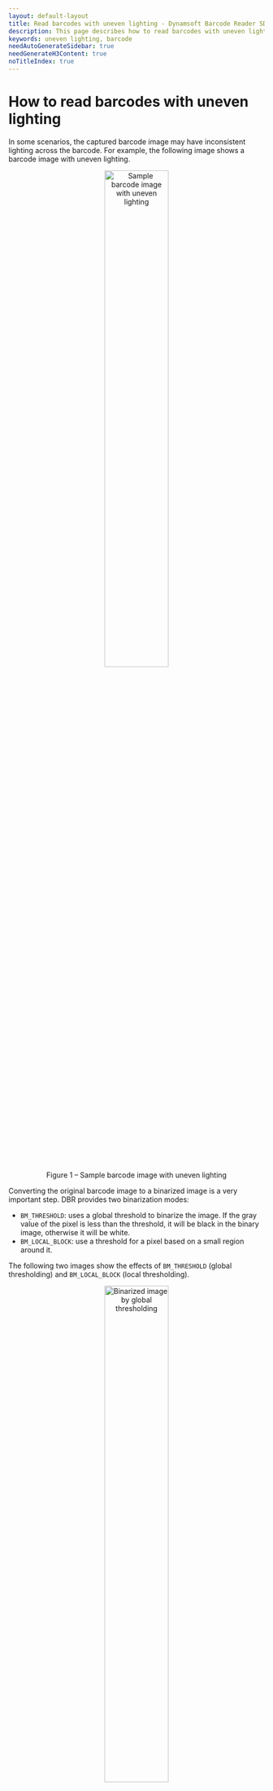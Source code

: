 ```yaml
---
layout: default-layout
title: Read barcodes with uneven lighting - Dynamsoft Barcode Reader SDK
description: This page describes how to read barcodes with uneven lighting in Dynamsoft Barcode Reader SDK.
keywords: uneven lighting, barcode
needAutoGenerateSidebar: true
needGenerateH3Content: true
noTitleIndex: true
---
```


# How to read barcodes with uneven lighting

In some scenarios, the captured barcode image may have inconsistent lighting across the barcode. For example, the following image shows a barcode image with uneven lighting.

<div align="center">
   <p><img src="assets/read-barcodes-with-uneven-lighting/uneven-illumination.png" alt="Sample barcode image with uneven lighting" width="50%" /></p>
   <p>Figure 1 – Sample barcode image with uneven lighting</p>
</div>

Converting the original barcode image to a binarized image is a very important step. DBR provides two binarization modes:
- `BM_THRESHOLD`: uses a global threshold to binarize the image. If the gray value of the pixel is less than the threshold, it will be black in the binary image, otherwise it will be white.
- `BM_LOCAL_BLOCK`: use a threshold for a pixel based on a small region around it.

The following two images show the effects of `BM_THRESHOLD` (global thresholding) and `BM_LOCAL_BLOCK` (local thresholding).

<div align="center">
   <p><img src="assets/read-barcodes-with-uneven-lighting/dm-threshold.png" alt="Binarized image by global thresholding" width="50%" /></p>
   <p>Figure 2 – Binarized image by global thresholding</p>
</div>

<div align="center">
   <p><img src="assets/read-barcodes-with-uneven-lighting/dm-local-block.png" alt="Binarized image by local thresholding" width="50%" /></p>
   <p>Figure 3 – Binarized image by local thresholding</p>
</div>

Obviously, the local thresholding result is much better. Now we will demonstrate how to configure the `BinarizationModes` to use the `BM_LOCAL_BLOCK` binarization.

<div class="sample-code-prefix template2"></div>
   >- JavaScript
   >- Android
   >- Objective-C
   >- Swift
   >- Python
   >- Java
   >- C#
   >- C++
   >- C  
   >
>
```javascript
// Obtains the current runtime settings of DBR.
let rs = await scanner.getRuntimeSettings();
// Sets the binarization mode.
rs.binarizationModes[0] = Dynamsoft.DBR.EnumBinarizationMode.BM_LOCAL_BLOCK;
// Updates the settings.
await scanner.updateRuntimeSettings(rs);
// Fine-tunes some arguments of the first mode in `binarizationModes`
scanner.setModeArgument("binarizationModes", 0, "BlockSizeX", "0");
scanner.setModeArgument("binarizationModes", 0, "BlockSizeY", "0");
scanner.setModeArgument("binarizationModes", 0, "EnableFillBinaryVacancy", "1");
scanner.setModeArgument("binarizationModes", 0, "ThresholdCompensation", "10");
await scanner.show();
```
>
```java
// Obtain current runtime settings of `reader` instance.
PublicRuntimeSettings settings = reader.getRuntimeSettings();
// Set a binarization mode
settings.binarizationModes = new int[]{ EnumBinarizationMode.BM_LOCAL_BLOCK };
// Update the settings.
reader.updateRuntimeSettings(settings);
// Fine-tune some arguments of the first mode in `binarizationModes`
reader.setModeArgument("binarizationModes", 0, "BlockSizeX", "0");
reader.setModeArgument("binarizationModes", 0, "BlockSizeY", "0");
reader.setModeArgument("binarizationModes", 0, "EnableFillBinaryVacancy", "1");
reader.setModeArgument("binarizationModes", 0, "ThresholdCompensation", "10");
```
>
```objc
NSError* err = nil;
// Obtain current runtime settings of `reader` instance.
iPublicRuntimeSettings* settings = [reader getRuntimeSettings:&err];
// Set a binarization mode
settings.binarizationModes = @[@(EnumBinarizationModeLocalBlock)];
// Update the settings.
[reader updateRuntimeSettings:settings error:&err];
// Fine-tune some arguments of the first mode in `binarizationModes`
[reader setModeArgument:@"binarizationModes" index:0 argumentName:@"BlockSizeX" argumentValue:@"0" error:nil];
[reader setModeArgument:@"binarizationModes" index:0 argumentName:@"BlockSizeY" argumentValue:@"0" error:nil];
[reader setModeArgument:@"binarizationModes" index:0 argumentName:@"EnableFillBinaryVacancy" argumentValue:@"1" error:nil];
[reader setModeArgument:@"binarizationModes" index:0 argumentName:@"ThresholdCompensation" argumentValue:@"10" error:nil];
```
>
```swift
// Obtain current runtime settings of `reader` instance.
let settings = try? reader.getRuntimeSettings()
// Set a binarization mode
settings?.binarizationModes = [EnumBinarizationMode.localBlock]
// Update the settings.
try? reader.updateRuntimeSettings(settings!)
// Fine-tune some arguments of the first mode in `binarizationModes`
try? reader.setModeArgument("binarizationModes", index: 0, argumentName: "BlockSizeX", argumentValue: "0")
try? reader.setModeArgument("binarizationModes", index: 0, argumentName: "BlockSizeY", argumentValue: "0")
try? reader.setModeArgument("binarizationModes", index: 0, argumentName: "EnableFillBinaryVacancy", argumentValue: "1")
try? reader.setModeArgument("binarizationModes", index: 0, argumentName: "ThresholdCompensation", argumentValue: "10")
```
>
```python
error = BarcodeReader.init_license("YOUR-LICENSE-KEY")
if error[0] != EnumErrorCode.DBR_OK:
    print(error[1])
dbr = BarcodeReader()
settings = dbr.get_runtime_settings()
settings.binarization_modes[0] = EnumBinarizationMode.BM_LOCAL_BLOCK
dbr.update_runtime_settings(settings)
dbr.set_mode_argument("BinarizationModes", 0, "BlockSizeX", "0")
dbr.set_mode_argument("BinarizationModes", 0, "BlockSizeY", "0")
dbr.set_mode_argument("BinarizationModes", 0, "ThresholdCompensation", "10")
text_results = dbr.decode_file("YOUR-IMAGE-FILE-PATH")
# Add further process
```
>
```java
BarcodeReader.initLicense("YOUR-LICENSE-KEY");
BarcodeReader reader = new BarcodeReader();
PublicRuntimeSettings settings = reader.getRuntimeSettings(); //Get the current RuntimeSettings
settings.binarizationModes[0] = EnumBinarizationMode.BM_LOCAL_BLOCK;
reader.updateRuntimeSettings(settings); // Update RuntimeSettings with above setting
reader.setModeArgument("BinarizationModes", 0, "BlockSizeX", "0");
reader.setModeArgument("BinarizationModes", 0, "BlockSizeY", "0");
reader.setModeArgument("BinarizationModes", 0, "ThresholdCompensation", "10");
TextResult[] result = reader.decodeFile("YOUR-IMAGE-FILE-PATH", ""); // Start decoding
// Add further process
```
>
```csharp
string errorMsg;
EnumErrorCode iRet = BarcodeReader.InitLicense("YOUR-LICENSE-KEY", out errorMsg);
if (iRet != EnumErrorCode.DBR_SUCCESS)
{
    Console.WriteLine(errorMsg);
}
BarcodeReader reader = new BarcodeReader();
PublicRuntimeSettings settings = reader.GetRuntimeSettings(); //Get the current RuntimeSettings
settings.BinarizationModes[0] = EnumBinarizationMode.BM_LOCAL_BLOCK;
reader.UpdateRuntimeSettings(settings); // Update RuntimeSettings with above setting
reader.SetModeArgument("BinarizationModes", 0, "BlockSizeX", "0", out errorMsg);
reader.SetModeArgument("BinarizationModes", 0, "BlockSizeY", "0", out errorMsg);
reader.SetModeArgument("BinarizationModes", 0, "ThresholdCompensation", "10", out errorMsg);
TextResult[] result = reader.DecodeFile("YOUR-IMAGE-FILE-PATH", ""); // Start decoding
// Add further process
```
>
```cpp
char errorBuf[512];
int iRet = -1;
iRet = dynamsoft::dbr::CBarcodeReader::InitLicense("YOUR-LICENSE-KEY", errorBuf, 512);
if (iRet != DBR_OK)
{
    cout << errorBuf << endl;
}
CBarcodeReader* reader = new CBarcodeReader();
PublicRuntimeSettings* runtimeSettings = new PublicRuntimeSettings();
reader->GetRuntimeSettings(runtimeSettings); //Get the current RuntimeSettings
runtimeSettings->binarizationModes[0] = BM_LOCAL_BLOCK;
reader->UpdateRuntimeSettings(runtimeSettings, errorBuf, 512); // Update RuntimeSettings with above setting
reader->SetModeArgument("BinarizationModes", 0, "BlockSizeX", "0", sError, 512);
reader->SetModeArgument("BinarizationModes", 0, "BlockSizeY", "0", sError, 512);
reader->SetModeArgument("BinarizationModes", 0, "ThresholdCompensation", "10", sError, 512);
reader->DecodeFile("YOUR-IMAGE-FILE-PATH", ""); // Start decoding
// Add further process
```
>
```c
int iRet = -1;
char errorBuf[512];
iRet = DBR_InitLicense("YOUR-LICENSE-KEY", errorBuf, 512);
if (iRet != DBR_OK)
{
    printf("%s\n", errorBuf);
}
void* barcodeReader = DBR_CreateInstance();
PublicRuntimeSettings runtimeSettings;
DBR_GetRuntimeSettings(barcodeReader, &runtimeSettings); //Get the current RuntimeSettings
runtimeSettings.binarizationModes[0] = BM_LOCAL_BLOCK;
DBR_UpdateRuntimeSettings(barcodeReader, &runtimeSettings, errorBuf, 512); // Update RuntimeSettings with above setting
DBR_SetModeArgument(barcodeReader, "BinarizationModes", 0, "BlockSizeX", "0", sError, 512);
DBR_SetModeArgument(barcodeReader, "BinarizationModes", 0, "BlockSizeY", "0", sError, 512);
DBR_SetModeArgument(barcodeReader, "BinarizationModes", 0, "ThresholdCompensation", "10", sError, 512);
DBR_DecodeFile(barcodeReader, "YOUR-IMAGE-FILE-PATH", ""); // Start decoding
// Add further process
```
